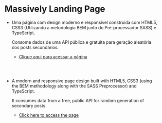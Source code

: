 # **Massively Landing Page**

 - Uma página com design moderno e responsível construída com HTML5, CSS3 (Utilizando a metodologia BEM junto do Pré-processador SASS) e TypeScript.

    Consome dados de uma API pública e gratuita para geração aleatória dos posts secundários.

     - [Clique aqui para acessar a página](https://victor-henri.github.io/front-projects/api-posts/)

<br><br>

 - A modern and responsive page design built with HTML5, CSS3 (using the BEM methodology along with the SASS Preprocessor) and TypeScript.

    It consumes data from a free, public API for random generation of secondary posts.

    - [Click here to access the page](https://victor-henri.github.io/front-projects/api-posts/)
